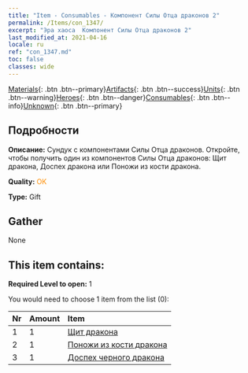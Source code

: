 ```yaml
---
title: "Item - Consumables - Компонент Силы Отца драконов 2"
permalink: /Items/con_1347/
excerpt: "Эра хаоса  Компонент Силы Отца драконов 2"
last_modified_at: 2021-04-16
locale: ru
ref: "con_1347.md"
toc: false
classes: wide
---
```

 [Materials](/ru/Items/){: .btn .btn--primary}[Artifacts](/ru/Items/Artifacts/){: .btn .btn--success}[Units](/ru/Items/Units/){: .btn .btn--warning}[Heroes](/ru/Items/Heroes/){: .btn .btn--danger}[Consumables](/ru/Items/Consumables/){: .btn .btn--info}[Unknown](/ru/Items/Unknown/){: .btn .btn--primary}

## Подробности
 **Описание:** Сундук с компонентами Силы Отца драконов. Откройте, чтобы получить один из компонентов Силы Отца драконов: Щит дракона, Доспех дракона или Поножи из кости дракона.

 **Quality:** <span style="color: #FF8C00">OK</span>

 **Type:** Gift

## Gather

  None

## This item contains:

 **Required Level to open:** 1

 You would need to choose 1 item from the list (0):

  | Nr | Amount |     Item    |
  |:---|:-------|:------------|
  | 1 | 1 | [Щит дракона](/ru/Items/art_144/) |  | 
  | 2 | 1 | [Поножи из кости дракона](/ru/Items/art_145/) |  | 
  | 3 | 1 | [Доспех черного дракона](/ru/Items/art_148/) |  | 
